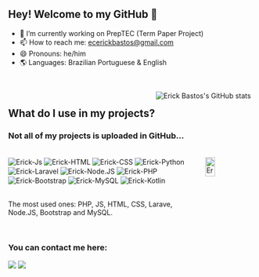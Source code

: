 ## Hey! Welcome to my GitHub 👋

- 🔭 I’m currently working on PrepTEC (Term Paper Project)
- 📫 How to reach me: ecerickbastos@gmail.com
- 😄 Pronouns: he/him
- 🌎 Languages: Brazilian Portuguese & English

<br>

<div style="display: flex; float: right;">

  ![Erick Bastos's GitHub stats](https://github-readme-stats.vercel.app/api?username=rpsioerick&show_icons=true&theme=tokyonight) &nbsp;

</div>

<br>

## What do I use in my projects?
### Not all of my projects is uploaded in GitHub...

<div style="display: inline_block"><br>
 
  <img align="right" alt="Erick-Gif" width="20%" height="10%" src="https://camo.githubusercontent.com/c1dcb74cc1c1835b1d716f5051499a2814c683c806b15f04b0eba492863703e9/68747470733a2f2f63646e2e6472696262626c652e636f6d2f75736572732f3733303730332f73637265656e73686f74732f363538313234332f6176656e746f2e676966">
  <img align="center" alt="Erick-Js" src="https://img.shields.io/badge/JavaScript-F7DF1E?style=for-the-badge&logo=JavaScript&logoColor=white">
  <img align="center" alt="Erick-HTML" src="https://img.shields.io/badge/HTML5-E34F26?style=for-the-badge&logo=html5&logoColor=white">
  <img align="center" alt="Erick-CSS" src="https://img.shields.io/badge/CSS3-1572B6?style=for-the-badge&logo=css3&logoColor=white">
  <img align="center" alt="Erick-Python" src="https://img.shields.io/badge/Python-3776AB?style=for-the-badge&logo=python&logoColor=white">
  <img align="center" alt="Erick-Laravel" src="https://img.shields.io/badge/Laravel-FF2D20?style=for-the-badge&logo=laravel&logoColor=white">
  <img align="center" alt="Erick-Node.JS" src="https://img.shields.io/badge/Node.js-43853D?style=for-the-badge&logo=node.js&logoColor=white">
  <img align="center" alt="Erick-PHP" src="https://img.shields.io/badge/PHP-777BB4?style=for-the-badge&logo=php&logoColor=white">
  <img align="center" alt="Erick-Bootstrap" src="https://img.shields.io/badge/Bootstrap-563D7C?style=for-the-badge&logo=bootstrap&logoColor=white">
  <img align="center" alt="Erick-MySQL" src="https://img.shields.io/badge/MySQL-00000F?style=for-the-badge&logo=mysql&logoColor=white">
  <img align="center" alt="Erick-Kotlin" src="https://img.shields.io/badge/Kotlin-0095D5?&style=for-the-badge&logo=kotlin&logoColor=white">
  
  
  <br>
  <br>
  
  The most used ones: PHP, JS, HTML, CSS, Larave, Node.JS, Bootstrap and MySQL.
</div>

<br>

<div> 
  
  ### You can contact me here:
  
  <a href = "mailto:ecerickbastos@gmail.com"><img src="https://img.shields.io/badge/-Gmail-%23333?style=for-the-badge&logo=gmail&logoColor=white" target="_blank"></a>
  <a href="https://www.linkedin.com/in/erickpereirabastos/" target="_blank"><img src="https://img.shields.io/badge/-LinkedIn-%230077B5?style=for-the-badge&logo=linkedin&logoColor=white" target="_blank"></a> 
  
</div>
